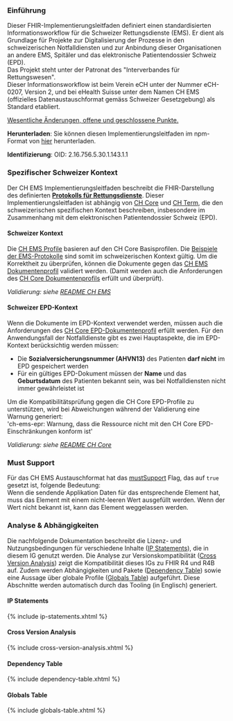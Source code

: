### Einführung
Dieser FHIR-Implementierungsleitfaden definiert einen standardisierten Informationsworkflow für die Schweizer Rettungsdienste (EMS). Er dient als Grundlage für Projekte zur Digitalisierung der Prozesse in den schweizerischen Notfalldiensten und zur Anbindung dieser Organisationen an andere EMS, Spitäler und das elektronische Patientendossier Schweiz (EPD).    
Das Projekt steht unter der Patronat des "Interverbandes für Rettungswesen".    
Dieser Informationsworkflow ist beim Verein eCH unter der Nummer eCH-0207, Version 2, und bei eHealth Suisse unter dem Namen CH EMS (offizielles Datenaustauschformat gemäss Schweizer Gesetzgebung) als Standard etabliert.

<div markdown="1" class="stu-note">

[Wesentliche Änderungen, offene und geschlossene Punkte.](changelog.html)

</div>

**Herunterladen**: Sie können diesen Implementierungsleitfaden im npm-Format von [hier](package.tgz) herunterladen.

**Identifizierung**: OID: 2.16.756.5.30.1.143.1.1    


### Spezifischer Schweizer Kontext
Der CH EMS Implementierungsleitfaden beschreibt die FHIR-Darstellung des definierten [**Protokolls für Rettungsdienste**](document.html). Dieser Implementierungsleitfaden ist abhängig von [CH Core](http://fhir.ch/ig/ch-core/index.html) und [CH Term](http://fhir.ch/ig/ch-term/index.html), die den schweizerischen spezifischen Kontext beschreiben, insbesondere im Zusammenhang mit dem elektronischen Patientendossier Schweiz (EPD).

#### Schweizer Kontext
Die [CH EMS Profile](profiles.html) basieren auf den CH Core Basisprofilen. Die [Beispiele der EMS-Protokolle](document.html#document-examples) sind somit im schweizerischen Kontext gültig. Um die Korrektheit zu überprüfen, können die Dokumente gegen das [CH EMS Dokumentenprofil](StructureDefinition-ch-ems-document.html) validiert werden. (Damit werden auch die Anforderungen des [CH Core Dokumentenprofils](http://fhir.ch/ig/ch-core/StructureDefinition-ch-core-document.html) erfüllt und überprüft).

*Validierung: siehe [README CH EMS](https://github.com/hl7ch/ch-ems)*

#### Schweizer EPD-Kontext
Wenn die Dokumente im EPD-Kontext verwendet werden, müssen auch die Anforderungen des  [CH Core EPD-Dokumentenprofil](http://fhir.ch/ig/ch-core/StructureDefinition-ch-core-document-epr.html) erfüllt werden. Für den Anwendungsfall der Notfalldienste gibt es zwei Hauptaspekte, die im EPD-Kontext berücksichtig werden müssen:
* Die **Sozialversicherungsnummer (AHVN13)** des Patienten **darf nicht** im EPD gespeichert werden
* Für ein gültiges EPD-Dokument müssen der **Name** und das **Geburtsdatum** des Patienten bekannt sein, was bei Notfalldiensten nicht immer gewährleistet ist    

Um die Kompatibilitätsprüfung gegen die CH Core EPD-Profile zu unterstützen, wird bei Abweichungen während der Validierung eine Warnung generiert:   
'ch-ems-epr: Warnung, dass die Ressource nicht mit den CH Core EPD-Einschränkungen konform ist'

*Validierung: siehe [README CH Core](https://github.com/hl7ch/ch-core)*

### Must Support
Für das CH EMS Austauschformat hat das [mustSupport](https://hl7.org/fhir/R4/profiling.html#mustsupport) Flag, das auf `true` gesetzt ist, folgende Bedeutung:    
Wenn die sendende Applikation Daten für das entsprechende Element hat, muss das Element mit einem nicht-leeren Wert ausgefüllt werden. Wenn der Wert nicht bekannt ist, kann das Element weggelassen werden.

### Analyse & Abhängigkeiten
Die nachfolgende Dokumentation beschreibt die Lizenz- und Nutzungsbedingungen für verschiedene Inhalte ([IP Statements](#ip-statements)), die in diesem IG genutzt werden. Die Analyse zur Versionskompatibilität ([Cross Version Analysis](#cross-version-analysis)) zeigt die Kompatibilität dieses IGs zu FHIR R4 und R4B auf. Zudem werden Abhängigkeiten und Pakete ([Dependency Table](#dependency-table)) sowie eine Aussage über globale Profile ([Globals Table](#globals-table)) aufgeführt. Diese Abschnitte werden automatisch durch das Tooling (in Englisch) generiert.

#### IP Statements

{% include ip-statements.xhtml %}

#### Cross Version Analysis

{% include cross-version-analysis.xhtml %}

#### Dependency Table

{% include dependency-table.xhtml %}

#### Globals Table

{% include globals-table.xhtml %}
